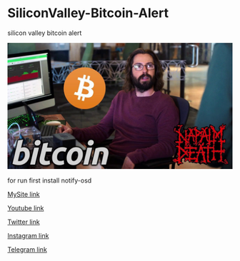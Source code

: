 # SiliconValley-Bitcoin-Alert
silicon valley bitcoin alert

![Alt text](https://raw.githubusercontent.com/kiahamedi/SiliconValley-Bitcoin-Alert/master/silicon%20valley%20bitcoin%20alert.jpg "Screenshot")

for run first install notify-osd 

[MySite link](http://kiahamedi.ir/)

[Youtube link](https://www.youtube.com/channel/UCT-rXauwXiJ1yGrZNXzLrWQ)

[Twitter link](https://twitter.com/kia_arta97)

[Instagram link](https://www.instagram.com/kia.hamediii/)

[Telegram link](https://telegram.me/happy722)
